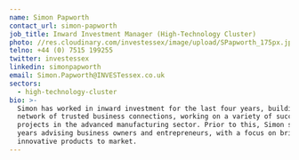 ```yaml
---
name: Simon Papworth
contact_url: simon-papworth
job_title: Inward Investment Manager (High-Technology Cluster)
photo: //res.cloudinary.com/investessex/image/upload/SPapworth_175px.jpg
telno: +44 (0) 7515 199255
twitter: investessex
linkedin: simonpapworth
email: Simon.Papworth@INVESTessex.co.uk
sectors:
  - high-technology-cluster
bio: >-
  Simon has worked in inward investment for the last four years, building a wide
  network of trusted business connections, working on a variety of successful
  projects in the advanced manufacturing sector. Prior to this, Simon spent 7
  years advising business owners and entrepreneurs, with a focus on bringing
  innovative products to market.
---
```



